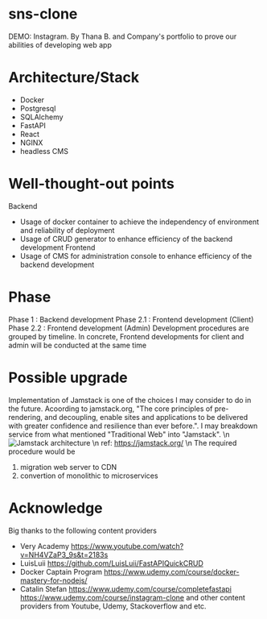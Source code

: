 # sns-clone
DEMO: Instagram.
By Thana B. and Company's portfolio to prove our abilities of developing web app

# Architecture/Stack
- Docker
- Postgresql
- SQLAlchemy
- FastAPI
- React
- NGINX
- headless CMS
# Well-thought-out points
Backend
- Usage of docker container to achieve the independency of environment and reliability of deployment
- Usage of CRUD generator to enhance efficiency of the backend development
Frontend
- Usage of CMS for administration console to enhance efficiency of the backend development
# Phase
Phase 1   :   Backend development
Phase 2.1 :   Frontend development (Client)
Phase 2.2 :   Frontend development (Admin)
Development procedures are grouped by timeline. In concrete, Frontend developments for client and admin will be conducted at the same time
# Possible upgrade

Implementation of Jamstack is one of the choices I may consider to do in the future. 
Acoording to jamstack.org, "The core principles of pre-rendering, and decoupling, enable sites and applications to be delivered with greater confidence and resilience than ever before.". I may breakdown service from what mentioned "Traditional Web" into "Jamstack". 
\n
![Jamstack architecture](https://d33wubrfki0l68.cloudfront.net/b7d16f7f3654fb8572360301e60d76df254a323e/385ec/img/svg/architecture.svg)
\n
ref: https://jamstack.org/
\n
The required procedure would be
1. migration web server to CDN
2. convertion of monolithic to microservices

# Acknowledge
Big thanks to the following content providers
- Very Academy
https://www.youtube.com/watch?v=NH4VZaP3_9s&t=2183s
- LuisLuii
https://github.com/LuisLuii/FastAPIQuickCRUD
- Docker Captain Program
https://www.udemy.com/course/docker-mastery-for-nodejs/
- Catalin Stefan
https://www.udemy.com/course/completefastapi
https://www.udemy.com/course/instagram-clone
and other content providers from Youtube, Udemy, Stackoverflow and etc.
